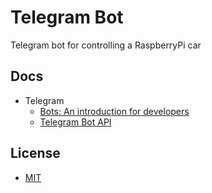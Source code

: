 # Telegram Bot

Telegram bot for controlling a RaspberryPi car

## Docs

  - Telegram
    - [Bots: An introduction for developers](https://core.telegram.org/bots)
    - [Telegram Bot API](https://core.telegram.org/bots/api)

## License
  - [MIT](./LICENSE)